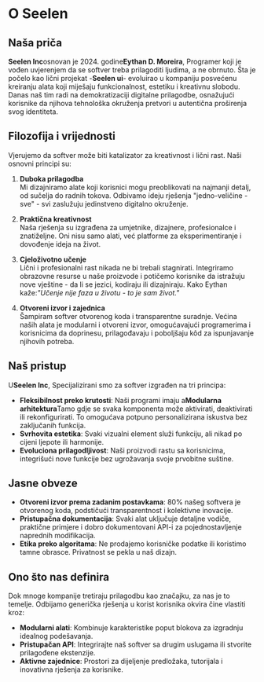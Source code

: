 # O Seelen

## Naša priča

**Seelen Inc**osnovan je 2024. godine**Eythan D. Moreira**, Programer koji je
vođen uvjerenjem da se softver treba prilagoditi ljudima, a ne obrnuto. Šta je
počelo kao lični projekat -**Seelen ui**- evoluirao u kompaniju posvećenu
kreiranju alata koji miješaju funkcionalnost, estetiku i kreativnu slobodu.
Danas naš tim radi na demokratizaciji digitalne prilagodbe, osnažujući korisnike
da njihova tehnološka okruženja pretvori u autentična proširenja svog
identiteta.

## Filozofija i vrijednosti

Vjerujemo da softver može biti katalizator za kreativnost i lični rast. Naši
osnovni principi su:

1. **Duboka prilagodba**\
   Mi dizajniramo alate koji korisnici mogu preoblikovati na najmanji detalj, od
   sučelja do radnih tokova. Odbivamo ideju rješenja "jedno-veličine - sve" -
   ​​svi zaslužuju jedinstveno digitalno okruženje.

2. **Praktična kreativnost**\
   Naša rješenja su izgrađena za umjetnike, dizajnere, profesionalce i
   znatiželjne. Oni nisu samo alati, već platforme za eksperimentiranje i
   dovođenje ideja na život.

3. **Cjeloživotno učenje**\
   Lični i profesionalni rast nikada ne bi trebali stagnirati. Integriramo
   obrazovne resurse u naše proizvode i potičemo korisnike da istražuju nove
   vještine - da li se jezici, kodiraju ili dizajniraju. Kako Eythan
   kaže:_"Učenje nije faza u životu - to je sam život."_

4. **Otvoreni izvor i zajednica**\
   Šampiram softver otvorenog koda i transparentne suradnje. Većina naših alata
   je modularni i otvoreni izvor, omogućavajući programerima i korisnicima da
   doprinesu, prilagođavaju i poboljšaju kôd za ispunjavanje njihovih potreba.

## Naš pristup

U**Seelen Inc**, Specijalizirani smo za softver izgrađen na tri principa:

- **Fleksibilnost preko krutosti**: Naši programi imaju a**Modularna
  arhitektura**Tamo gdje se svaka komponenta može aktivirati, deaktivirati ili
  rekonfigurirati. To omogućava potpuno personalizirana iskustva bez zaključanih
  funkcija.
- **Svrhovita estetika**: Svaki vizualni element služi funkciju, ali nikad po
  cijeni ljepote ili harmonije.
- **Evoluciona prilagodljivost**: Naši proizvodi rastu sa korisnicima,
  integrišući nove funkcije bez ugrožavanja svoje prvobitne suštine.

## Jasne obveze

- **Otvoreni izvor prema zadanim postavkama**: 80% našeg softvera je otvorenog
  koda, podstičući transparentnost i kolektivne inovacije.
- **Pristupačna dokumentacija**: Svaki alat uključuje detaljne vodiče, praktične
  primjere i dobro dokumentovani API-i za pojednostavljenje naprednih
  modifikacija.
- **Etika preko algoritama**: Ne prodajemo korisničke podatke ili koristimo
  tamne obrasce. Privatnost se pekla u naš dizajn.

## Ono što nas definira

Dok mnoge kompanije tretiraju prilagodbu kao značajku, za nas je to temelje.
Odbijamo generička rješenja u korist korisnika okvira čine vlastiti kroz:

- **Modularni alati**: Kombinuje karakteristike poput blokova za izgradnju
  idealnog podešavanja.
- **Pristupačan API**: Integrirajte naš softver sa drugim uslugama ili stvorite
  prilagođene ekstenzije.
- **Aktivne zajednice**: Prostori za dijeljenje predložaka, tutorijala i
  inovativna rješenja za korisnike.
